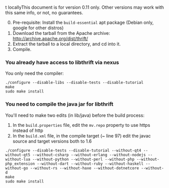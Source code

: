 t locallyThis document is for version 0.11 only. Other versions may work with this same info, or not, no guarantees.

0. Pre-requisite: Install the `build-essential` apt package (Debian only, google for other distros)
1. Download the tarball from the Apache archive: http://archive.apache.org/dist/thrift/
2. Extract the tarball to a local directory, and cd into it.
3. Compile.

### You already have access to libthrift via nexus
You only need the compiler:
```shell
./configure --disable-libs --disable-tests --disable-tutorial
make
sudo make install
```

### You need to compile the java jar for libthrift
You'll need to make two edits (in lib/java) before the build process:
1. In the `build.properties` file, edit the `mv.repo` property to use https instead of http
2. In the `build.xml` file, in the compile target (~ line 97) edit the javac source and target versions both to 1.6
```shell
./configure --disable-tests --disable-tutorial --without-qt4 --without-qt5 --without-csharp --without-erlang --without-nodejs --without-lua --without-python --without-perl --without-php --without-php_extension --without-dart --without-ruby --without-haskell --without-go --without-rs --without-haxe --without-dotnetcore --without-d
make
sudo make install
```
